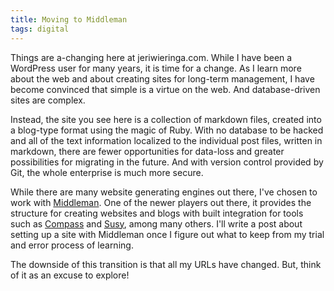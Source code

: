 ```yaml
---
title: Moving to Middleman
tags: digital
---
```

Things are a-changing here at jeriwieringa.com. While I have been a WordPress user for many years, it is time for a change. As I learn more about the web and about creating sites for long-term management, I have become convinced that simple is a virtue on the web. And database-driven sites are complex.

Instead, the site you see here is a collection of markdown files, created into a blog-type format using the magic of Ruby. With no database to be hacked and all of the text information localized to the individual post files, written in markdown, there are fewer opportunities for data-loss and greater possibilities for migrating in the future. And with version control provided by Git, the whole enterprise is much more secure.

While there are many website generating engines out there, I've chosen to work with [Middleman](http://middlemanapp.com/). One of the newer players out there, it provides the structure for creating websites and blogs with built integration for tools such as [Compass](http://compass-style.org/) and [Susy](http://susy.oddbird.net/), among many others. I'll write a post about setting up a site with Middleman once I figure out what to keep from my trial and error process of learning. 

The downside of this transition is that all my URLs have changed. But, think of it as an excuse to explore! 